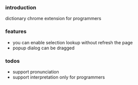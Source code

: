 ### introduction
dictionary chrome extension for programmers

### features
- you can enable selection lookup without refresh the page
- popup dialog can be dragged

### todos
- support pronunciation
- support interpretation only for programmers
